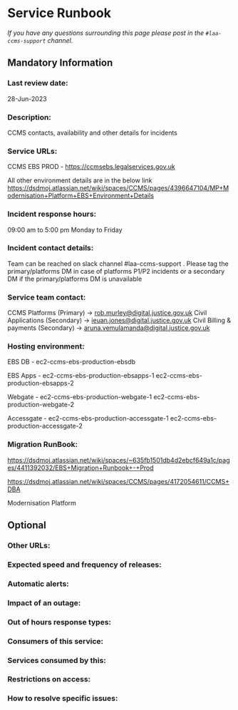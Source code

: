 # Service Runbook

<!-- This is a template that should be populated by the development team when moving to the modernisation platform, but also reviewed and kept up to date.
To ensure that people looking at your runbook can get the information they need quickly, your runbook should be short but clear. Throughout, only use acronyms if you’re confident that someone who has just been woken up at 3am would understand them. -->

_If you have any questions surrounding this page please post in the `#laa-ccms-support` channel._

## Mandatory Information

### **Last review date:**

28-Jun-2023

<!-- Adding the last date this page was reviewed, with any accompanying information -->

### **Description:**

CCMS contacts, availability and other details for incidents

<!-- A short (less than 50 word) description of what your service does, and who it’s for.-->

### **Service URLs:**

CCMS EBS PROD - <https://ccmsebs.legalservices.gov.uk>

All other environment details are in the below link
<https://dsdmoj.atlassian.net/wiki/spaces/CCMS/pages/4396647104/MP+Modernisation+Platform+EBS+Environment+Details>

<!--  The URL(s) of the service’s production environment, and test environments if possible-->

### **Incident response hours:**

09:00 am to 5:00 pm Monday to Friday

<!-- When your service receives support for urgent issues. This should be written in a clear, unambiguous way. For example: 24/7/365, Office hours, usually 9am-6pm on working days, or 7am-10pm, 365 days a year. -->

### **Incident contact details:**

Team can be reached on slack channel #laa-ccms-support .
Please tag the primary/platforms DM in case of platforms P1/P2 incidents or a secondary DM if the primary/platforms DM is unavailable

<!-- How people can raise an urgent issue with your service. This must not be the email address or phone number of an individual on your team, it should be a shared email address, phone number, or website that allows someone with an urgent issue to raise it quickly. -->

### **Service team contact:**

CCMS Platforms (Primary) -> rob.murley@digital.justice.gov.uk
Civil Applications (Secondary) -> ieuan.jones@digital.justice.gov.uk
Civil Billing & payments (Secondary) -> aruna.vemulamanda@digital.justice.gov.uk

<!-- How people with non-urgent issues or questions can get in touch with your team. As with incident contact details, this must not be the email address or phone number of an individual on the team, it should be a shared email address or a ticket tracking system.-->

### **Hosting environment:**

EBS DB -     ec2-ccms-ebs-production-ebsdb

EBS Apps -   ec2-ccms-ebs-production-ebsapps-1
             ec2-ccms-ebs-production-ebsapps-2

Webgate -    ec2-ccms-ebs-production-webgate-1
             ec2-ccms-ebs-production-webgate-2

Accessgate - ec2-ccms-ebs-production-accessgate-1
             ec2-ccms-ebs-production-accessgate-2

### **Migration RunBook:**

<https://dsdmoj.atlassian.net/wiki/spaces/~635fb1501db4d2ebcf649a1c/pages/4411392032/EBS+Migration+Runbook+-+Prod>

<https://dsdmoj.atlassian.net/wiki/spaces/CCMS/pages/4172054611/CCMS+DBA>

Modernisation Platform

<!-- If your service is hosted on another MOJ team’s infrastructure, link to their runbook. If your service has another arrangement or runs its own infrastructure, you should list the supplier of that infrastructure (ideally linking to your account’s login page) and describe, simply and briefly, how to raise an issue with them. -->

## Optional

### **Other URLs:**

<!--  If you can, provide links to the service’s monitoring dashboard(s), health checks, documentation (ideally describing how to run/work with the service), and main GitHub repository. -->

### **Expected speed and frequency of releases:**

<!-- How often are you able to release changes to your service, and how long do those changes take? -->

### **Automatic alerts:**

<!-- List, briefly, problems (or types of problem) that will automatically alert your team when they occur. -->

### **Impact of an outage:**

<!-- A short description of the risks if your service is down for an extended period of time. -->

### **Out of hours response types:**

<!-- Describe how incidents that page a person on call are responded to. How long are out-of-hours responders expected to spend trying to resolve issues before they stop working, put the service into maintenance mode, and hand the issue to in-hours support? -->

### **Consumers of this service:**

<!-- List which other services (with links to their runbooks) rely on this service. If your service is considered a platform, these may be too numerous to reasonably list. -->

### **Services consumed by this:**

<!-- List which other services (with links to their runbooks) this service relies on. -->

### **Restrictions on access:**

<!-- Describe any conditions which restrict access to the service, such as if it’s IP-restricted or only accessible from a private network.-->

### **How to resolve specific issues:**

<!-- Describe the steps someone might take to resolve a specific issue or incident, often for use when on call. This may be a large amount of information, so may need to be split out into multiple pages, or link to other documents.-->
